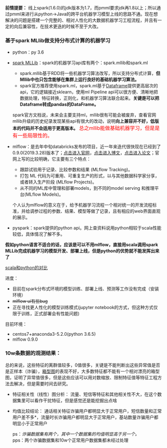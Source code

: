 **前情提要：** 线上spark(1.6.0)的jdk版本为1.7，而pmml要求jdk再1.8以上；所以通过pmml来进行从python->Java的跨平台机器学习模型上线的思路不通。现在想解决的问题是搭建一个完整的、相对人性化的大数据机器学习工程流程，并且有一定的向后兼容性，在技术更迭的时候不至于大改。

### 基于spark MLlib做支持分布式计算的机器学习
  - python：py 3.6

  - [spark MLLib](http://spark.apache.org/docs/latest/ml-guide.html)：spark的机器学习api库有两个：spark.mllib和spark.ml
    - spark.mllib基于RDD将一些机器学习算法改写，所以支持分布式计算，**但Mllib中也只包含能够在集群上运行良好的基础机器学习算法。**
    - spark官方推荐使用spark.ml，spark.ml基于[Dataframe](https://www.jianshu.com/p/c0181667daa0)提供更高层次的api，它的逻辑接近sklearn，使用ml Pipeline api可以很方便、清晰地把数据处理，特征转换，正则化，和机器学习算法联合起来。**关键是可以把Dataframe转成pandas的DataFrame。**

    spark官方文档说，未来会主要支持ml，mllib很有可能会被废弃，查看官网mllib升级的历史纪录发现某些api有很大的改动，说明**向上兼容并不好，低版本的代码并不会适用于更高版本。** <font size="3" color="red">总之mllib能做基础机器学习，但是是有一些局限性的。</font>

  - mlflow：是去年中旬databricks发布的项目，近一年来迭代很快现在已经到了0.9.0(2019.3.28)版本了；[点击进入官网](https://mlflow.org/docs/latest/index.html)，[点击进入博文](http://www.oreilly.com.cn/ideas/?p=1925)，[点击进入论文](https://cs.stanford.edu/~matei/papers/2018/ieee_mlflow.pdf)；官网上写的比较明确，它主要有三个特点：
    - 跟踪试验用于记录、比较参数和结果 (MLflow Tracking)。
    - 打包 ML 代码为可重用、可重复生产的形式，以与其他数据科学家分享，或者转入生产阶段 (MLflow Projects)。
    - 从不同的ML库中管理和部署models，到不同的model serving 和推理平台(MLflow Models)。

    个人认为mlflow的意义在于，给予机器学习流程一个相对统一的开发流程标准，并给调参过程的参数、结果、模型等做了记录，且有相应的web界面直观的展示。

  - pyspark：spark提供的python api。网上查资料说用python相较于scala性能较低，具体情况了解不多。

**假如python语言不适合的话，应该是可以不用mlflow，直接用scala调用spark MLLib完成机器学习的模型开发、部署上线，但是python的优势就不能发挥出来了**

[scala和python的对比](http://www.cnblogs.com/andre-ma/p/8539098.html)



进度：
  - 目前在spark分布式环境的模型训练、部署上线、预测等工作没有完成（安装环境）
  - ~~mlflow ui有些bug~~
  - 正在寻找更人性化的模型训练模式(jupyter notebook的方式，但这种方式仅限于训练，正式部署会有性能问题)

目前环境：
  - centos7+anaconda3-5.2.0(python 3.6.5)
  - mlflow 0.9.0


### 10w条数据的观测结果：
  总的来说，这些特征的离群值较多，0值很多，关键是不能判断出这些异常值是否是正样本（诈骗），[箱型图](https://blog.csdn.net/clairliu/article/details/79217546)的表现不好，大多数特征都不能有一个相对漂亮的箱型图，证明了异常值很多，但是这些应该可以用对数缩放、限制特征值等特征工程方法去解决，但是需要时间去研究。

  - 特征相关性（线性）图分析：
    流量、短信等特征和其他相关性不大，在这个数据集里可以看作干扰特征，但是感觉还是能挖掘出点啥
  - 均值比较结论：
    通话相关特征诈骗用户都明显大于正常用户，短信数量和正常用户差不多*，流量时长诈骗用户都明显大于正常用户，基站数量诈骗用户都明显小于正常用户


    ps：*诈骗数据集有两个，其中一个数据集的均值明显高于另一个。*<br>
    pps：两个诈骗数据集和10w个正常用户数据集都未经过处理
